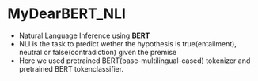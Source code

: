 # MyDearBERT_NLI
* Natural Language Inference using **BERT** 
* NLI is the task to predict wether the hypothesis is true(entailment), neutral or false(contradiction) given the premise
* Here we used pretrained BERT(base-multilingual-cased) tokenizer and pretrained BERT tokenclassifier. 
